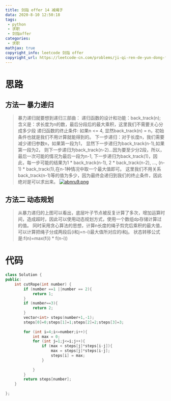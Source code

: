 ```yaml
---
title: 剑指 offer 14 减绳子
data: 2020-8-10 12:50:18
tags:
 - python
 - 求职
 - 剑指offer
categories:
 - 求职
mathjax: true
copyright_info: leetcode 剑指 offer
copyright_url: https://leetcode-cn.com/problems/ji-qi-ren-de-yun-dong-fan-wei-lcof/
---
```


# 思路
## 方法一 暴力递归
>暴力递归就要想到递归三部曲：
递归函数的设计和功能：back_track(n); 含义是：求长度为n的数，最后分段后的最大乘积，这里我们不需要关心分成多少段
递归函数的终止条件: 如果n <= 4, 显然back_track(n) = n，初始条件也就是我们不用计算就能得到的。
下一步递归：对于长度n，我们需要减少递归参数n，如果第一段为1， 显然下一步递归为back_track(n-1),如果第一段为2， 则下一步递归为back_track(n-2)...因为要至少分2段，所以，最后一次可能的情况为最后一段为n-1, 下一步递归为back_track(1)，因此，每一步可能的结果为1 * back_track(n-1), 2 * back_track(n-2), ..., (n-1) * back_track(1),在n-1种情况中取一个最大值即可。 这里我们不用关系back_track(n-1)等的值为多少，因为最终会递归到我们的终止条件，因此绝对是可以求出来。
[![abnru9.png](https://s1.ax1x.com/2020/08/10/abnru9.png)](https://imgchr.com/i/abnru9)
## 方法二 动态规划
>从暴力递归的上图可以看出，底层叶子节点被反复计算了多次，增加运算时间，造成超时，因此可以使用动态规划方式，使用一个数组dp存储计算过的值。
>同时采用贪心算法的思想，计算n长度的绳子剪完后乘积的最大值，可以计算把绳子分成两段后(i和j=n-i)最大值所对应的i和j。
>状态转移公式是:f(n)=max(f(i) * f(n-i))

# 代码

``` c++
class Solution {
public:
    int cutRope(int number) {
        if (number ==1 ||number == 2){
            return 1;
        }
        if (number==3){
            return 2;
        }
        vector<int> steps(number+1,-1);
        steps[0]=0;steps[1]=1;steps[2]=2;steps[3]=3;
        
        for (int i=4;i<=number;i++){
            int max = 0;
            for (int j=1;j<=i;j++){
                if (max < steps[j]*steps[i-j]){
                    max = steps[j]*steps[i-j];
                    steps[i] = max;
                }
                
            }
        }
        return steps[number];
    }
    
};
```
